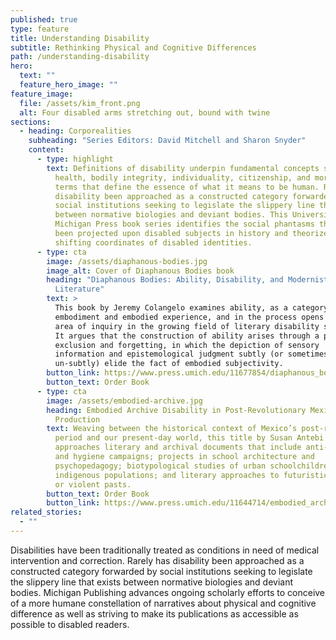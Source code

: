 ```yaml
---
published: true
type: feature
title: Understanding Disability
subtitle: Rethinking Physical and Cognitive Differences
path: /understanding-disability
hero:
  text: ""
  feature_hero_image: ""
feature_image:
  file: /assets/kim_front.png
  alt: Four disabled arms stretching out, bound with twine
sections:
  - heading: Corporealities
    subheading: "Series Editors: David Mitchell and Sharon Snyder"
    content:
      - type: highlight
        text: Definitions of disability underpin fundamental concepts such as normalcy,
          health, bodily integrity, individuality, citizenship, and morality—all
          terms that define the essence of what it means to be human. Rarely has
          disability been approached as a constructed category forwarded by
          social institutions seeking to legislate the slippery line that exists
          between normative biologies and deviant bodies. This University of
          Michigan Press book series identifies the social phantasms that have
          been projected upon disabled subjects in history and theorizes the
          shifting coordinates of disabled identities.
      - type: cta
        image: /assets/diaphanous-bodies.jpg
        image_alt: Cover of Diaphanous Bodies book
        heading: "Diaphanous Bodies: Ability, Disability, and Modernist Irish
          Literature"
        text: >
          This book by Jeremy Colangelo examines ability, as a category of
          embodiment and embodied experience, and in the process opens up a new
          area of inquiry in the growing field of literary disability studies.
          It argues that the construction of ability arises through a process of
          exclusion and forgetting, in which the depiction of sensory
          information and epistemological judgment subtly (or sometimes
          un-subtly) elide the fact of embodied subjectivity.
        button_link: https://www.press.umich.edu/11677854/diaphanous_bodies
        button_text: Order Book
      - type: cta
        image: /assets/embodied-archive.jpg
        heading: Embodied Archive Disability in Post-Revolutionary Mexican Cultural
          Production
        text: Weaving between the historical context of Mexico’s post-revolutionary
          period and our present-day world, this title by Susan Antebi
          approaches literary and archival documents that include anti-alcohol
          and hygiene campaigns; projects in school architecture and
          psychopedagogy; biotypological studies of urban schoolchildren and
          indigenous populations; and literary approaches to futuristic utopias
          or violent pasts.
        button_text: Order Book
        button_link: https://www.press.umich.edu/11644714/embodied_archive
related_stories:
  - ""
---
```

Disabilities have been traditionally treated as conditions in need of medical intervention and correction. Rarely has disability been approached as a constructed category forwarded by social institutions seeking to legislate the slippery line that exists between normative biologies and deviant bodies. Michigan Publishing advances ongoing scholarly efforts to conceive of a more humane constellation of narratives about physical and cognitive difference as well as striving to make its publications as accessible as possible to disabled readers.